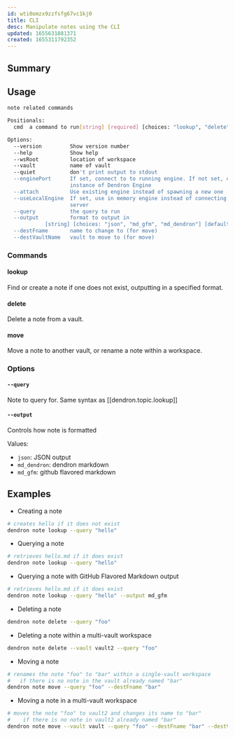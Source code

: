 ```yaml
---
id: wti0omzx9zzfsfg67vc1kj0
title: CLI
desc: Manipulate notes using the CLI
updated: 1655631881371
created: 1655311792352
---
```


## Summary

## Usage
```sh
note related commands

Positionals:
  cmd  a command to run[string] [required] [choices: "lookup", "delete", "move"]

Options:
  --version         Show version number                                [boolean]
  --help            Show help                                          [boolean]
  --wsRoot          location of workspace
  --vault           name of vault
  --quiet           don't print output to stdout
  --enginePort      If set, connect to to running engine. If not set, create new
                    instance of Dendron Engine
  --attach          Use existing engine instead of spawning a new one
  --useLocalEngine  If set, use in memory engine instead of connecting to a
                    server                                             [boolean]
  --query           the query to run                                    [string]
  --output          format to output in
            [string] [choices: "json", "md_gfm", "md_dendron"] [default: "json"]
  --destFname       name to change to (for move)                        [string]
  --destVaultName   vault to move to (for move)                         [string]
```

### Commands

#### lookup

Find or create a note if one does not exist, outputting in a specified format.

#### delete

Delete a note from a vault.

#### move

Move a note to another vault, or rename a note within a workspace.


### Options
#### `--query`
Note to query for. Same syntax as [[dendron.topic.lookup]]

#### `--output`
Controls how note is formatted

Values:
- `json`: JSON output
- `md_dendron`: dendron markdown
- `md_gfm`: github flavored markdown 


## Examples
- Creating a note

```sh
# creates hello if it does not exist
dendron note lookup --query "hello" 
```

- Querying a note

```sh
# retrieves hello.md if it does exist
dendron note lookup --query "hello" 
```

- Querying a note with GitHub Flavored Markdown output

```sh
# retrieves hello.md if it does exist
dendron note lookup --query "hello" --output md_gfm
```

- Deleting a note
```sh
dendron note delete --query "foo" 
```

- Deleting a note within a multi-vault workspace
```sh
dendron note delete --vault vault2 --query "foo" 
```

- Moving a note
```sh
# renames the note "foo" to "bar" within a single-vault workspace
#   if there is no note in the vault already named "bar"
dendron note move --query "foo" --destFname "bar"
```

- Moving a note in a multi-vault workspace
```sh
# moves the note "foo" to vault2 and changes its name to "bar"
#    if there is no note in vault2 already named "bar"
dendron note move --vault vault --query "foo" --destFname "bar" --destVaultName vault2
```
